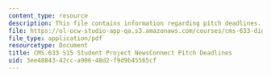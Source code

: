 ```yaml
---
content_type: resource
description: This file contains information regarding pitch deadlines.
file: https://ol-ocw-studio-app-qa.s3.amazonaws.com/courses/cms-633-digital-humanities-spring-2015/3ee4884342cca90648d2f9d9b45565cf_MITCMS_633S15_Deadlines.pdf
file_type: application/pdf
resourcetype: Document
title: CMS.633 S15 Student Project NewsConnect Pitch Deadlines
uid: 3ee48843-42cc-a906-48d2-f9d9b45565cf
---
```


